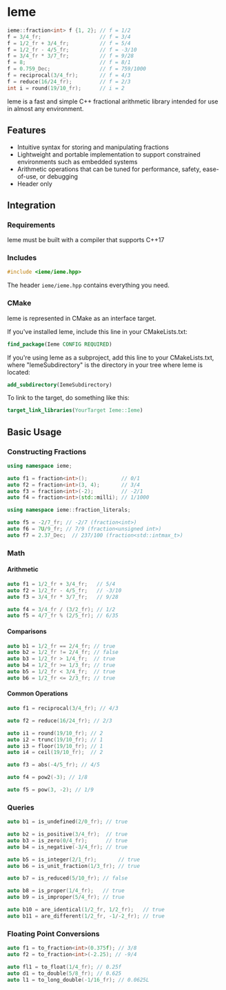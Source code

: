# Ieme

```c++
ieme::fraction<int> f {1, 2}; // f = 1/2
f = 3/4_fr;                   // f = 3/4
f = 1/2_fr + 3/4_fr;          // f = 5/4
f = 1/2_fr - 4/5_fr;          // f = -3/10
f = 3/4_fr * 3/7_fr;          // f = 9/28
f = 8;                        // f = 8/1
f = 0.759_Dec;                // f = 759/1000
f = reciprocal(3/4_fr);       // f = 4/3
f = reduce(16/24_fr);         // f = 2/3
int i = round(19/10_fr);      // i = 2
```

Ieme is a fast and simple C++ fractional arithmetic library intended for use in almost any environment.

## Features

* Intuitive syntax for storing and manipulating fractions
* Lightweight and portable implementation to support constrained environments such as embedded systems
* Arithmetic operations that can be tuned for performance, safety, ease-of-use, or debugging
* Header only

## Integration

### Requirements

Ieme must be built with a compiler that supports C++17

### Includes

```c++
#include <ieme/ieme.hpp>
```

The header `ieme/ieme.hpp` contains everything you need.

### CMake

Ieme is represented in CMake as an interface target.

If you've installed Ieme, include this line in your CMakeLists.txt:

```cmake
find_package(Ieme CONFIG REQUIRED)
```

If you're using Ieme as a subproject, add this line to your CMakeLists.txt, where "IemeSubdirectory" is the directory in your tree where Ieme is located:

```cmake
add_subdirectory(IemeSubdirectory)
```

To link to the target, do something like this:

```cmake
target_link_libraries(YourTarget Ieme::Ieme)
```

## Basic Usage

### Constructing Fractions

```c++
using namespace ieme;

auto f1 = fraction<int>();           // 0/1
auto f2 = fraction<int>(3, 4);       // 3/4
auto f3 = fraction<int>(-2);         // -2/1
auto f4 = fraction<int>(std::milli); // 1/1000

using namespace ieme::fraction_literals;

auto f5 = -2/7_fr; // -2/7 (fraction<int>)
auto f6 = 7U/9_fr; // 7/9 (fraction<unsigned int>)
auto f7 = 2.37_Dec;  // 237/100 (fraction<std::intmax_t>)
```

### Math

#### Arithmetic

```c++
auto f1 = 1/2_fr + 3/4_fr;   // 5/4
auto f2 = 1/2_fr - 4/5_fr;   // -3/10
auto f3 = 3/4_fr * 3/7_fr;   // 9/28

auto f4 = 3/4_fr / (3/2_fr); // 1/2
auto f5 = 4/7_fr % (2/5_fr); // 6/35
```

#### Comparisons

```c++
auto b1 = 1/2_fr == 2/4_fr; // true
auto b2 = 1/2_fr != 2/4_fr; // false
auto b3 = 1/2_fr > 1/4_fr;  // true
auto b4 = 1/2_fr >= 1/3_fr; // true
auto b5 = 1/2_fr < 3/4_fr;  // true
auto b6 = 1/2_fr <= 2/3_fr; // true
```

#### Common Operations

```c++
auto f1 = reciprocal(3/4_fr); // 4/3

auto f2 = reduce(16/24_fr); // 2/3

auto i1 = round(19/10_fr); // 2
auto i2 = trunc(19/10_fr); // 1
auto i3 = floor(19/10_fr); // 1
auto i4 = ceil(19/10_fr);  // 2

auto f3 = abs(-4/5_fr); // 4/5

auto f4 = pow2(-3); // 1/8

auto f5 = pow(3, -2); // 1/9
```

### Queries

```c++
auto b1 = is_undefined(2/0_fr); // true

auto b2 = is_positive(3/4_fr);  // true
auto b3 = is_zero(0/4_fr);      // true
auto b4 = is_negative(-3/4_fr); // true

auto b5 = is_integer(2/1_fr);       // true
auto b6 = is_unit_fraction(1/3_fr); // true

auto b7 = is_reduced(5/10_fr); // false

auto b8 = is_proper(1/4_fr);   // true
auto b9 = is_improper(5/4_fr); // true

auto b10 = are_identical(1/2_fr, 1/2_fr);   // true
auto b11 = are_different(1/2_fr, -1/-2_fr); // true
```

### Floating Point Conversions

```c++
auto f1 = to_fraction<int>(0.375f); // 3/8
auto f2 = to_fraction<int>(-2.25); // -9/4

auto fl1 = to_float(1/4_fr); // 0.25f
auto d1 = to_double(5/8_fr); // 0.625
auto l1 = to_long_double(-1/16_fr); // 0.0625L
```
